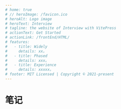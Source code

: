 ```yaml
---
# home: true
# // heroImage: /favicon.ico
# heroAlt: Logo image
# heroText: Interview
# tagline: the website of Interview with VitePress
# actionText: Get Started
# actionLink: /frontEnd/HTML/
# features:
#   - title: Widely
#     details: xx。
#   - title: Phased
#     details: xxx。
#   - title: Experience
#     details: xxxxx。
# footer: MIT Licensed | Copyright © 2021-present
---
```


# 笔记
